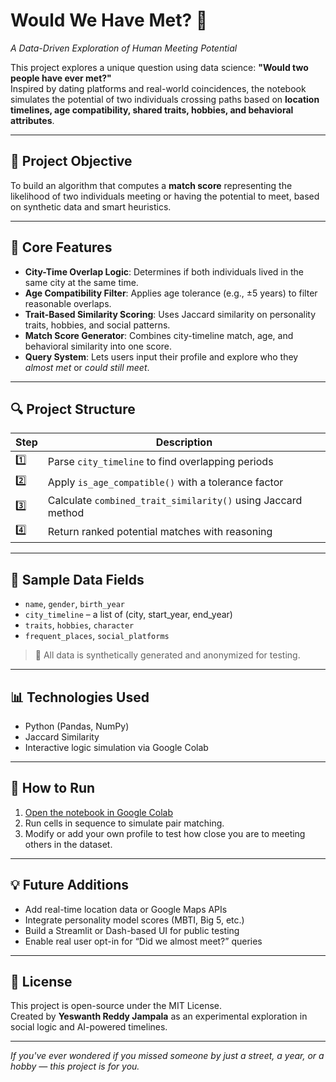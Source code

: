 # Would We Have Met? 🤝  
*A Data-Driven Exploration of Human Meeting Potential*

This project explores a unique question using data science: **"Would two people have ever met?"**  
Inspired by dating platforms and real-world coincidences, the notebook simulates the potential of two individuals crossing paths based on **location timelines, age compatibility, shared traits, hobbies, and behavioral attributes**.

---

## 🧠 Project Objective

To build an algorithm that computes a **match score** representing the likelihood of two individuals meeting or having the potential to meet, based on synthetic data and smart heuristics.

---

## 🧩 Core Features

- **City-Time Overlap Logic**: Determines if both individuals lived in the same city at the same time.
- **Age Compatibility Filter**: Applies age tolerance (e.g., ±5 years) to filter reasonable overlaps.
- **Trait-Based Similarity Scoring**: Uses Jaccard similarity on personality traits, hobbies, and social patterns.
- **Match Score Generator**: Combines city-timeline match, age, and behavioral similarity into one score.
- **Query System**: Lets users input their profile and explore who they *almost met* or *could still meet*.

---

## 🔍 Project Structure

| Step | Description |
|------|-------------|
| 1️⃣   | Parse `city_timeline` to find overlapping periods |
| 2️⃣   | Apply `is_age_compatible()` with a tolerance factor |
| 3️⃣   | Calculate `combined_trait_similarity()` using Jaccard method |
| 4️⃣   | Return ranked potential matches with reasoning |

---

## 💾 Sample Data Fields

- `name`, `gender`, `birth_year`
- `city_timeline` – a list of (city, start_year, end_year)
- `traits`, `hobbies`, `character`
- `frequent_places`, `social_platforms`

> 🧪 All data is synthetically generated and anonymized for testing.

---

## 📊 Technologies Used

- Python (Pandas, NumPy)
- Jaccard Similarity
- Interactive logic simulation via Google Colab

---

## 🚀 How to Run

1. [Open the notebook in Google Colab](https://colab.research.google.com/drive/1YC-TPHbseW9VX7NUtxvBF2PIIm2BCN65)
2. Run cells in sequence to simulate pair matching.
3. Modify or add your own profile to test how close you are to meeting others in the dataset.

---

## 💡 Future Additions
- Add real-time location data or Google Maps APIs  
- Integrate personality model scores (MBTI, Big 5, etc.)  
- Build a Streamlit or Dash-based UI for public testing  
- Enable real user opt-in for “Did we almost meet?” queries

---

## 📜 License

This project is open-source under the MIT License.  
Created by **Yeswanth Reddy Jampala** as an experimental exploration in social logic and AI-powered timelines.

---

*If you've ever wondered if you missed someone by just a street, a year, or a hobby — this project is for you.*

